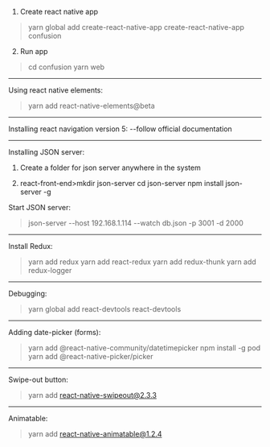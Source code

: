 1. Create react native app
>yarn global add create-react-native-app
create-react-native-app confusion

2. Run app
>cd confusion
yarn web

******************

Using react native elements:
>yarn add react-native-elements@beta

******************

Installing react navigation version 5:
--follow official documentation

******************

Installing JSON server:

1. Create a folder for json server anywhere in the system

2. react-front-end>mkdir json-server
cd json-server
npm install json-server -g

Start JSON server:
>json-server --host 192.168.1.114 --watch db.json -p 3001 -d 2000

*******************

Install Redux:
>yarn add redux
yarn add react-redux
yarn add redux-thunk
yarn add redux-logger

********************
Debugging:
>yarn global add react-devtools
react-devtools

********************
Adding date-picker (forms):
>yarn add @react-native-community/datetimepicker
npm install -g pod
yarn add @react-native-picker/picker

********************
Swipe-out button:
>yarn add react-native-swipeout@2.3.3

********************
Animatable:
>yarn add react-native-animatable@1.2.4